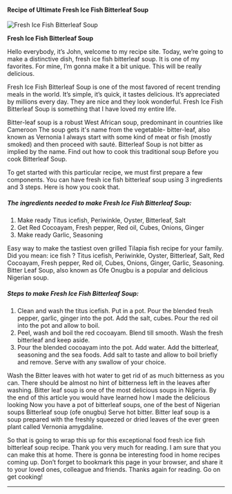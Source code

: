             

#### Recipe of Ultimate Fresh Ice Fish Bitterleaf Soup

![Fresh Ice Fish Bitterleaf Soup](https://img-global.cpcdn.com/recipes/52e581fd2a26d7e4/751x532cq70/fresh-ice-fish-bitterleaf-soup-recipe-main-photo.jpg)

**Fresh Ice Fish Bitterleaf Soup**

Hello everybody, it’s John, welcome to my recipe site. Today, we’re going to make a distinctive dish, fresh ice fish bitterleaf soup. It is one of my favorites. For mine, I’m gonna make it a bit unique. This will be really delicious.

Fresh Ice Fish Bitterleaf Soup is one of the most favored of recent trending meals in the world. It’s simple, it’s quick, it tastes delicious. It’s appreciated by millions every day. They are nice and they look wonderful. Fresh Ice Fish Bitterleaf Soup is something that I have loved my entire life.

Bitter-leaf soup is a robust West African soup, predominant in countries like Cameroon The soup gets it's name from the vegetable- bitter-leaf, also known as Vernonia I always start with some kind of meat or fish (mostly smoked) and then proceed with sauté. Bitterleaf Soup is not bitter as implied by the name. Find out how to cook this traditional soup Before you cook Bitterleaf Soup.

To get started with this particular recipe, we must first prepare a few components. You can have fresh ice fish bitterleaf soup using 3 ingredients and 3 steps. Here is how you cook that.

##### The ingredients needed to make Fresh Ice Fish Bitterleaf Soup:

1.  Make ready Titus icefish, Periwinkle, Oyster, Bitterleaf, Salt
2.  Get Red Cocoayam, Fresh pepper, Red oil, Cubes, Onions, Ginger
3.  Make ready Garlic, Seasoning

Easy way to make the tastiest oven grilled Tilapia fish recipe for your family. Did you mean: ice fish ? Titus icefish, Periwinkle, Oyster, Bitterleaf, Salt, Red Cocoayam, Fresh pepper, Red oil, Cubes, Onions, Ginger, Garlic, Seasoning. Bitter Leaf Soup, also known as Ofe Onugbu is a popular and delicious Nigerian soup.

##### Steps to make Fresh Ice Fish Bitterleaf Soup:

1.  Clean and wash the titus icefish. Put in a pot. Pour the blended fresh pepper, garlic, ginger into the pot. Add the salt, cubes. Pour the red oil into the pot and allow to boil.
2.  Peel, wash and boil the red cocoayam. Blend till smooth. Wash the fresh bitterleaf and keep aside.
3.  Pour the blended cocoayam into the pot. Add water. Add the bitterleaf, seasoning and the sea foods. Add salt to taste and allow to boil briefly and remove. Serve with any swallow of your choice.

Wash the Bitter leaves with hot water to get rid of as much bitterness as you can. There should be almost no hint of bitterness left in the leaves after washing. Bitter leaf soup is one of the most delicious soups in Nigeria. By the end of this article you would have learned how I made the delicious looking Now you have a pot of bitterleaf soups, one of the best of Nigerian soups Bitterleaf soup (ofe onugbu) Serve hot bitter. Bitter leaf soup is a soup prepared with the freshly squeezed or dried leaves of the ever green plant called Vernonia amygdaline.

So that is going to wrap this up for this exceptional food fresh ice fish bitterleaf soup recipe. Thank you very much for reading. I am sure that you can make this at home. There is gonna be interesting food in home recipes coming up. Don’t forget to bookmark this page in your browser, and share it to your loved ones, colleague and friends. Thanks again for reading. Go on get cooking!

* * *